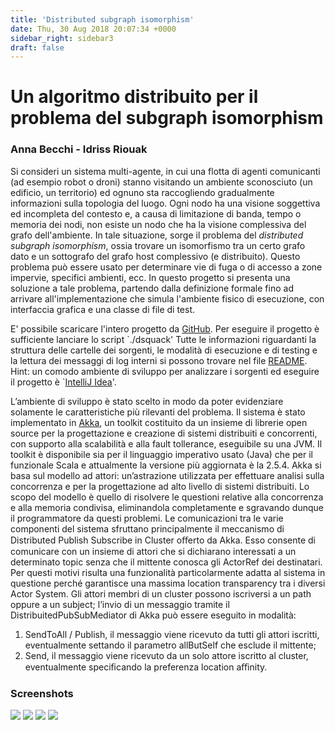 ```yaml
---
title: 'Distributed subgraph isomorphism'
date: Thu, 30 Aug 2018 20:07:34 +0000
sidebar_right: sidebar3
draft: false
---
```


Un algoritmo distribuito per il problema del subgraph isomorphism
=================================================================

### Anna Becchi - Idriss Riouak

Si consideri un sistema multi-agente, in cui una flotta di agenti comunicanti (ad esempio robot o droni) stanno visitando un ambiente sconosciuto (un edificio, un territorio) ed ognuno sta raccogliendo gradualmente informazioni sulla topologia del luogo. Ogni nodo ha una visione soggettiva ed incompleta del contesto e, a causa di limitazione di banda, tempo o memoria dei nodi, non esiste un nodo che ha la visione complessiva del grafo dell'ambiente. In tale situazione, sorge il problema del _distributed subgraph isomorphism_, ossia trovare un isomorfismo tra un certo grafo dato e un sottografo del grafo host complessivo (e distribuito). Questo problema può essere usato per determinare vie di fuga o di accesso a zone impervie, specifici ambienti, ecc. In questo progetto si presenta una soluzione a tale problema, partendo dalla definizione formale fino ad arrivare all'implementazione che simula l'ambiente fisico di esecuzione, con interfaccia grafica e una classe di file di test.

E' possibile scaricare l'intero progetto da [GitHub](https://github.com/IdrissRio/DucktypeSystem). Per eseguire il progetto è sufficiente lanciare lo script \`./dsquack' Tutte le informazioni riguardanti la struttura delle cartelle dei sorgenti, le modalità di esecuzione e di testing e la lettura dei messaggi di log interni si possono trovare nel file [README](https://github.com/IdrissRio/DucktypeSystem/blob/master/DS-BecchiRiouak/README). Hint: un comodo ambiente di sviluppo per analizzare i sorgenti ed eseguire il progetto è \`[IntelliJ Idea](https://www.jetbrains.com/idea/)'.

L’ambiente di sviluppo è stato scelto in modo da poter evidenziare solamente le caratteristiche più rilevanti del problema. Il sistema è stato implementato in [Akka](https://akka.io), un toolkit costituito da un insieme di librerie open source per la progettazione e creazione di sistemi distribuiti e concorrenti, con supporto alla scalabilità e alla fault tollerance, eseguibile su una JVM. Il toolkit è disponibile sia per il linguaggio imperativo usato (Java) che per il funzionale Scala e attualmente la versione più aggiornata è la 2.5.4. Akka si basa sul modello ad attori: un’astrazione utilizzata per effettuare analisi sulla concorrenza e per la progettazione ad alto livello di sistemi distribuiti. Lo scopo del modello è quello di risolvere le questioni relative alla concorrenza e alla memoria condivisa, eliminandola completamente e sgravando dunque il programmatore da questi problemi. Le comunicazioni tra le varie componenti del sistema sfruttano principalmente il meccanismo di Distributed Publish Subscribe in Cluster oﬀerto da Akka. Esso consente di comunicare con un insieme di attori che si dichiarano interessati a un determinato topic senza che il mittente conosca gli ActorRef dei destinatari. Per questi motivi risulta una funzionalità particolarmente adatta al sistema in questione perché garantisce una massima location transparency tra i diversi Actor System. Gli attori membri di un cluster possono iscriversi a un path oppure a un subject; l’invio di un messaggio tramite il DistribuitedPubSubMediator di Akka può essere eseguito in modalità:

1.  SendToAll / Publish, il messaggio viene ricevuto da tutti gli attori iscritti, eventualmente settando il parametro allButSelf che esclude il mittente;
2.  Send, il messaggio viene ricevuto da un solo attore iscritto al cluster, eventualmente speciﬁcando la preferenza location aﬃnity.

### Screenshots

[![](http://mads.uniud.it/wordpress/wp-content/uploads/2018/08/img1-150x150.png)](http://mads.uniud.it/wordpress/wp-content/uploads/2018/08/img1.png) [![](http://mads.uniud.it/wordpress/wp-content/uploads/2018/08/img2-150x150.png)](http://mads.uniud.it/wordpress/wp-content/uploads/2018/08/img2.png) [![](http://mads.uniud.it/wordpress/wp-content/uploads/2018/08/img3-150x150.png)](http://mads.uniud.it/wordpress/wp-content/uploads/2018/08/img3.png) [![](http://mads.uniud.it/wordpress/wp-content/uploads/2018/08/img4-150x150.png)](http://mads.uniud.it/wordpress/wp-content/uploads/2018/08/img4.png)